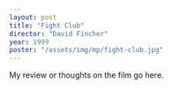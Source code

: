 ```yaml
---
layout: post
title: "Fight Club"
director: "David Fincher"
year: 1999
poster: "/assets/img/mp/fight-club.jpg"
---
```


My review or thoughts on the film go here.
